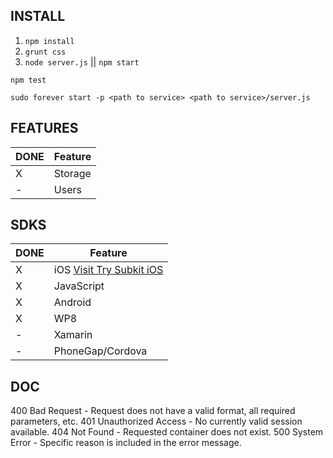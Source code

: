 INSTALL
----

1. `npm install`
2. `grunt css`
3. `node server.js` || `npm start`

`npm test`

`sudo forever start -p <path to service> <path to service>/server.js`


FEATURES
----

DONE		  | Feature
------------- | -------------
X		 	  | Storage
-			  | Users

SDKS
----
DONE		  | Feature
------------- | -------------
X		 	  | iOS [Visit Try Subkit iOS](https://github.com/SubKit/try_subkit_ios)
X		 	  | JavaScript
X		 	  | Android
X		 	  | WP8
-			  | Xamarin
-			  | PhoneGap/Cordova


DOC
----
400	Bad Request - Request does not have a valid format, all required parameters, etc.
401	Unauthorized Access - No currently valid session available.
404	Not Found - Requested container does not exist.
500	System Error - Specific reason is included in the error message.
